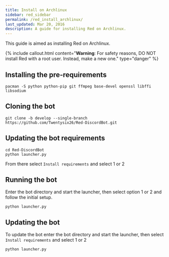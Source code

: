 ```yaml
---
title: Install on Archlinux
sidebar: red_sidebar
permalink: /red_install_archlinux/
last_updated: Mar 20, 2016
description: A guide for installing Red on Archlinux.
---
```


This guide is aimed as installing Red on Archlinux.

{% include callout.html content="**Warning**: For safety reasons, DO NOT install Red with a root user. Instead, make a new one." type="danger" %}

## Installing the pre-requirements

```
pacman -S python python-pip git ffmpeg base-devel openssl libffi libsodium
```

## Cloning the bot

```
git clone -b develop --single-branch https://github.com/Twentysix26/Red-DiscordBot.git
```

## Updating the bot requirements

```
cd Red-DiscordBot
python launcher.py
```
From there select ``Install requirements`` and select 1 or 2

## Running the bot

Enter the bot directory and start the launcher, then select option 1 or 2 and follow the initial setup.
```
python launcher.py
```

## Updating the bot

To update the bot enter the bot directory and start the launcher,  then select ``Install requirements`` and select 1 or 2
```
python launcher.py
```
